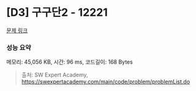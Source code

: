 # [D3] 구구단2 - 12221 

[문제 링크](https://swexpertacademy.com/main/code/problem/problemDetail.do?contestProbId=AXpz3dravpQDFATi) 

### 성능 요약

메모리: 45,056 KB, 시간: 96 ms, 코드길이: 168 Bytes



> 출처: SW Expert Academy, https://swexpertacademy.com/main/code/problem/problemList.do
